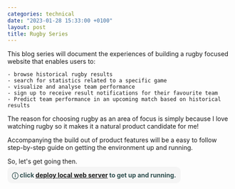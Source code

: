 ```yaml
---
categories: technical
date: "2023-01-28 15:33:00 +0100"
layout: post
title: Rugby Series
---
```


This blog series will document the experiences of building a rugby focused website that enables users to:

    - browse historical rugby results
    - search for statistics related to a specific game 
    - visualize and analyse team performance
    - sign up to receive result notifications for their favourite team
    - Predict team performance in an upcoming match based on historical results

The reason for choosing rugby as an area of focus is simply because I love watching rugby so it makes it a natural product candidate for me!

Accompanying the build out of product features will be a easy to follow step-by-step guide on getting the environment up and running.

So, let's get going then. 

<span style="border-radius: 10px; background: WhiteSmoke; padding: 10px; text: black">
    <span style="color: DarkSlateGray">
        <b>
            &#9432; click <a href="https://timosullivan.org/deploy-local-web-server/">deploy local web server</a> to get up and running.
        </b>
    </span>
</span>